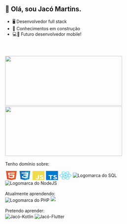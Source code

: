 ## 👋 Olá, sou Jacó Martins.

- 🖥 Desenvolvedor full stack
-  🔨 Conhecimentos em construção
-  💻📱 Futuro desenvolvedor mobile!
<header>
   <link rel="stylesheet" href="https://cdn.jsdelivr.net/gh/devicons/devicon@v2.14.0/devicon.min.css">
</header>

<div id="github-stats" align="left">
   <a href="https://github.com/JacoMartins"></a>
  <img height="160px" width="380px" src="https://github-readme-stats.vercel.app/api?username=JacoMartins&show_icons=true&bg_color=0d1117&border_color=636568&theme=dark&include_all_commits=true&count_private=true"/>
  <img height="160px" width="380px" src="https://github-readme-stats.vercel.app/api/top-langs/?username=JacoMartins&bg_color=0d1117&border_color=636568&layout=compact&langs_count=7&theme=dark"/>
</div>

Tenho domínio sobre:
<div style="display: inline_block">
  <img align="center" alt="Logomarca do HTML" height="30" width="40" src="https://raw.githubusercontent.com/devicons/devicon/master/icons/html5/html5-original.svg">
  <img align="center" alt="Logomarca do CSS" height="30" width="40" src="https://raw.githubusercontent.com/devicons/devicon/master/icons/css3/css3-original.svg">
  <img align="center" alt="Logomarca do Javascript" height="30" width="40" src="https://raw.githubusercontent.com/devicons/devicon/master/icons/javascript/javascript-plain.svg">
  <img align="center" alt="Logomarca do Typescript" height="30" width="40" src="https://raw.githubusercontent.com/devicons/devicon/master/icons/typescript/typescript-plain.svg">
  <img align="center" alt="Logomarca do React" height="30" width="40" src="https://raw.githubusercontent.com/devicons/devicon/master/icons/react/react-original.svg">
  <img align="center" alt="Logomarca do SQL" height="30" width="40" src="https://cdn.jsdelivr.net/gh/devicons/devicon/icons/mysql/mysql-original.svg">
  <img align="center" alt="Logomarca do NodeJS" height="30" width="40" src="https://cdn.jsdelivr.net/gh/devicons/devicon/icons/nodejs/nodejs-original.svg">
</div>
<br>
Atualmente aprendendo:
<div style="display: inline_block">
  <img align="center" alt="Logomarca do PHP" height="30" width="40" src="https://cdn.jsdelivr.net/gh/devicons/devicon/icons/php/php-original.svg" />
  <img src="https://cdn.jsdelivr.net/gh/devicons/devicon/icons/laravel/laravel-plain.svg" />
</div>
<br>
Pretendo aprender:
<div style="display: inline_block">
  <img align="center" alt="Jacó-Kotlin" height="30" width="40" src="https://cdn.jsdelivr.net/gh/devicons/devicon/icons/kotlin/kotlin-original.svg">
  <img align="center" alt="Jacó-Flutter" height="30" width="40" src="https://cdn.jsdelivr.net/gh/devicons/devicon/icons/flutter/flutter-original.svg">
</div>
